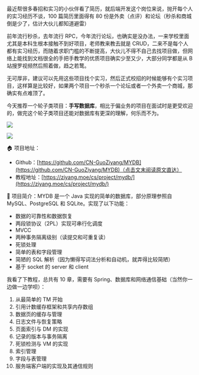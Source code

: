 最近帮很多春招和实习的小伙伴看了简历，就后端开发这个岗位来说，抛开每个人的实习经历不谈，100 篇简历里面得有 80 份是外卖（点评）和论坛（秒杀和商城倒是少了，估计大伙儿都知道避雷）

前年流行秒杀，去年流行 RPC，今年流行论坛，也确实是没办法，一来学校里面尤其是本科生根本接触不到好项目，老师教来教去就是 CRUD，二来不是每个人都有实习经历，而随着求职门槛的不断提高，大伙儿不得不自己去找项目做，但网络上能找到文档很全的手把手教学的优质项目确实少至又少，大部分同学都是从 B 站搜罗视频然后照着做，趋之若鹜。

无可厚非，建议可以先用这些项目找个实习，然后正式校招的时候能够有个实习项目，这样算是比较好，如果两个项目一个秒杀一个论坛或者一个外卖一个商城，那确实有点难顶了。

今天推荐一个轮子类项目：**手写数据库**，相比于偏业务的项目在面试时是更受欢迎的，做完这个轮子类项目还能对数据库有更深的理解，何乐而不为。

![](https://cs-wiki.oss-cn-shanghai.aliyuncs.com/img/image-20230212174405221.png)

![](https://cs-wiki.oss-cn-shanghai.aliyuncs.com/img/image-20230212174548723.png)

🏠 项目地址：

- Github：[https://github.com/CN-GuoZiyang/MYDB](https://github.com/CN-GuoZiyang/MYDB)（点击文末阅读原文直达）
- 教程地址：[https://ziyang.moe/cs/project/mydb/](https://ziyang.moe/cs/project/mydb/)

🚩 项目简介：MYDB 是一个 Java 实现的简单的数据库，部分原理参照自 MySQL、PostgreSQL 和 SQLite。实现了以下功能：

- 数据的可靠性和数据恢复
- 两段锁协议（2PL）实现可串行化调度
- MVCC
- 两种事务隔离级别（读提交和可重复读）
- 死锁处理
- 简单的表和字段管理
- 简陋的 SQL 解析（因为懒得写词法分析和自动机，就弄得比较简陋）
- 基于 socket 的 server 和 client

我看了下教程，总共有 10 章，需要有 Spring、数据库和网络通信基础（当然你一边做一边学呗）：

1. 从最简单的 TM 开始
2. 引用计数缓存框架和共享内存数组
3. 数据页的缓存与管理
4. 日志文件与恢复策略
5. 页面索引与 DM 的实现
6. 记录的版本与事务隔离
7. 死锁检测与 VM 的实现
8. 索引管理
9. 字段与表管理
10. 服务端客户端的实现及其通信规则